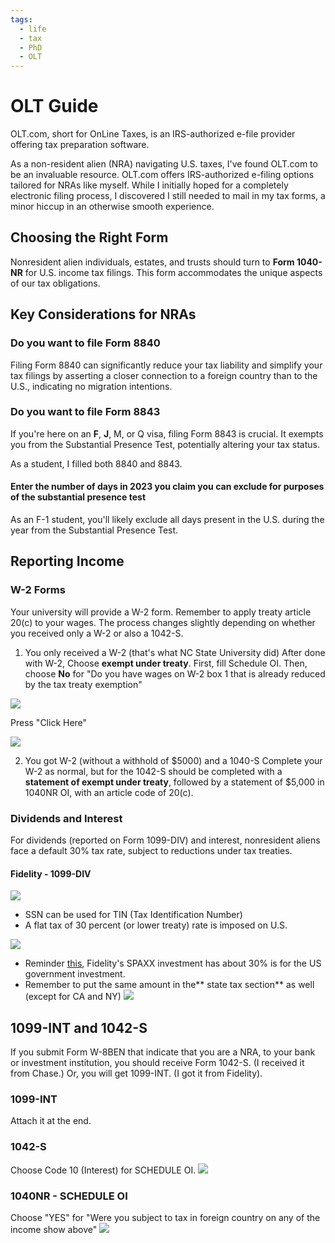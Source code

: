 ```yaml
---
tags:
  - life
  - tax
  - PhD
  - OLT
---
```

# OLT Guide
OLT.com, short for OnLine Taxes, is an IRS-authorized e-file provider offering tax preparation software.

As a non-resident alien (NRA) navigating U.S. taxes, I've found OLT.com to be an invaluable resource. OLT.com offers IRS-authorized e-filing options tailored for NRAs like myself. While I initially hoped for a completely electronic filing process, I discovered I still needed to mail in my tax forms, a minor hiccup in an otherwise smooth experience.

## Choosing the Right Form
Nonresident alien individuals, estates, and trusts should turn to **Form 1040-NR** for U.S. income tax filings. This form accommodates the unique aspects of our tax obligations.

## Key Considerations for NRAs

### Do you want to file Form 8840
Filing Form 8840 can significantly reduce your tax liability and simplify your tax filings by asserting a closer connection to a foreign country than to the U.S., indicating no migration intentions.
### Do you want to file Form 8843
If you're here on an **F**, **J**, M, or Q visa, filing Form 8843 is crucial. It exempts you from the Substantial Presence Test, potentially altering your tax status.

As a student, I filled both 8840 and 8843.

#### Enter the number of days in 2023 you claim you can exclude for purposes of the substantial presence test
As an F-1 student, you'll likely exclude all days present in the U.S. during the year from the Substantial Presence Test.

## Reporting Income
### W-2 Forms
Your university will provide a W-2 form. Remember to apply treaty article 20(c) to your wages. The process changes slightly depending on whether you received only a W-2 or also a 1042-S.


1. You only received a W-2 (that's what NC State University did)
After done with W-2, Choose **exempt under treaty**. First, fill Schedule OI. Then, choose **No** for "Do you have wages on W-2 box 1 that is already reduced by the tax treaty exemption"


![](https://webresources.aaaab3n.moe/share/SCR-20240320-ovcc.png)

Press "Click Here"

![](https://webresources.aaaab3n.moe/share/1040nr.png)

2. You got W-2 (without a withhold of $5000) and a 1040-S
Complete your W-2 as normal, but for the 1042-S should be completed with a **statement of exempt under treaty**, followed by a statement of $5,000 in 1040NR OI, with an article code of 20(c).
### Dividends and Interest
For dividends (reported on Form 1099-DIV) and interest, nonresident aliens face a default 30% tax rate, subject to reductions under tax treaties. 
#### Fidelity - 1099-DIV
![](https://webresources.aaaab3n.moe/share/Fidelity1099DIV.png)

- SSN can be used for TIN (Tax Identification Number)
- A flat tax of 30 percent (or lower treaty) rate is imposed on U.S.

![](https://webresources.aaaab3n.moe/share/7701b3.png)


- Reminder [this](https://www.uscardforum.com/t/topic/227991), Fidelity's SPAXX investment has about 30% is for the US government investment. 
- Remember to put the same amount in the** state tax section** as well (except for CA and NY)
![](https://webresources.aaaab3n.moe/share/spaxx-30.png)

## 1099-INT and 1042-S
If you submit Form W-8BEN that indicate that you are a NRA, to your bank or investment institution, you should receive Form 1042-S. (I received it from Chase.) Or, you will get 1099-INT. (I got it from Fidelity). 

### 1099-INT
Attach it at the end.
### 1042-S
Choose Code 10 (Interest) for SCHEDULE OI.
![](https://webresources.aaaab3n.moe/share/SCR-20240320-pawj.png)

### 1040NR - SCHEDULE OI
Choose "YES" for "Were you subject to tax in foreign country on any of the income show above"
![](https://webresources.aaaab3n.moe/share/SCR-20240320-ovcc.png)
